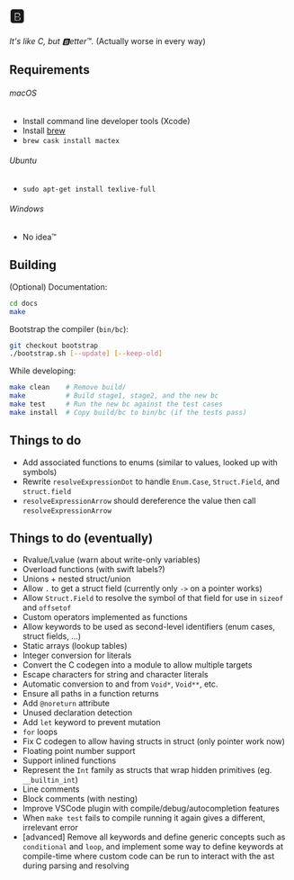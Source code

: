 # 🅱️

_It's like C, but 🅱️etter™️._ (Actually worse in every way)


## Requirements

###### macOS
- Install command line developer tools (Xcode)
- Install [brew](https://brew.sh)
- `brew cask install mactex`

###### Ubuntu
- `sudo apt-get install texlive-full`

###### Windows
- No idea™️


## Building

(Optional) Documentation:

```Bash
cd docs
make
```

Bootstrap the compiler (`bin/bc`):

```Bash
git checkout bootstrap
./bootstrap.sh [--update] [--keep-old]
```

While developing:

```Bash
make clean    # Remove build/
make          # Build stage1, stage2, and the new bc
make test     # Run the new bc against the test cases
make install  # Copy build/bc to bin/bc (if the tests pass)
```

## Things to do

- Add associated functions to enums (similar to values, looked up with symbols)
- Rewrite `resolveExpressionDot` to handle `Enum.Case`, `Struct.Field`, and `struct.field`
- `resolveExpressionArrow` should dereference the value then call `resolveExpressionArrow`

## Things to do (eventually)

- Rvalue/Lvalue (warn about write-only variables)
- Overload functions (with swift labels?)
- Unions + nested struct/union
- Allow `.` to get a struct field (currently only `->` on a pointer works)
- Allow `Struct.Field` to resolve the symbol of that field for use in `sizeof` and `offsetof`
- Custom operators implemented as functions
- Allow keywords to be used as second-level identifiers (enum cases, struct fields, ...)
- Static arrays (lookup tables)
- Integer conversion for literals
- Convert the C codegen into a module to allow multiple targets
- Escape characters for string and character literals
- Automatic conversion to and from `Void*`, `Void**`, etc.
- Ensure all paths in a function returns
- Add `@noreturn` attribute
- Unused declaration detection
- Add `let` keyword to prevent mutation
- `for` loops
- Fix C codegen to allow having structs in struct (only pointer work now)
- Floating point number support
- Support inlined functions
- Represent the `Int` family as structs that wrap hidden primitives (eg. `__builtin_int`)
- Line comments
- Block comments (with nesting)
- Improve VSCode plugin with compile/debug/autocompletion features
- When `make test` fails to compile running it again gives a different, irrelevant error
- [advanced] Remove all keywords and define generic concepts such as `conditional` and `loop`, and implement some way to define keywords at compile-time where custom code can be run to interact with the ast during parsing and resolving
